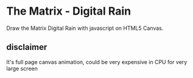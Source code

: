 # The Matrix - Digital Rain

Draw the Matrix Digital Rain with javascript on HTML5 Canvas.

## disclaimer
It's full page canvas animation, could be very expensive in CPU for very large screen
